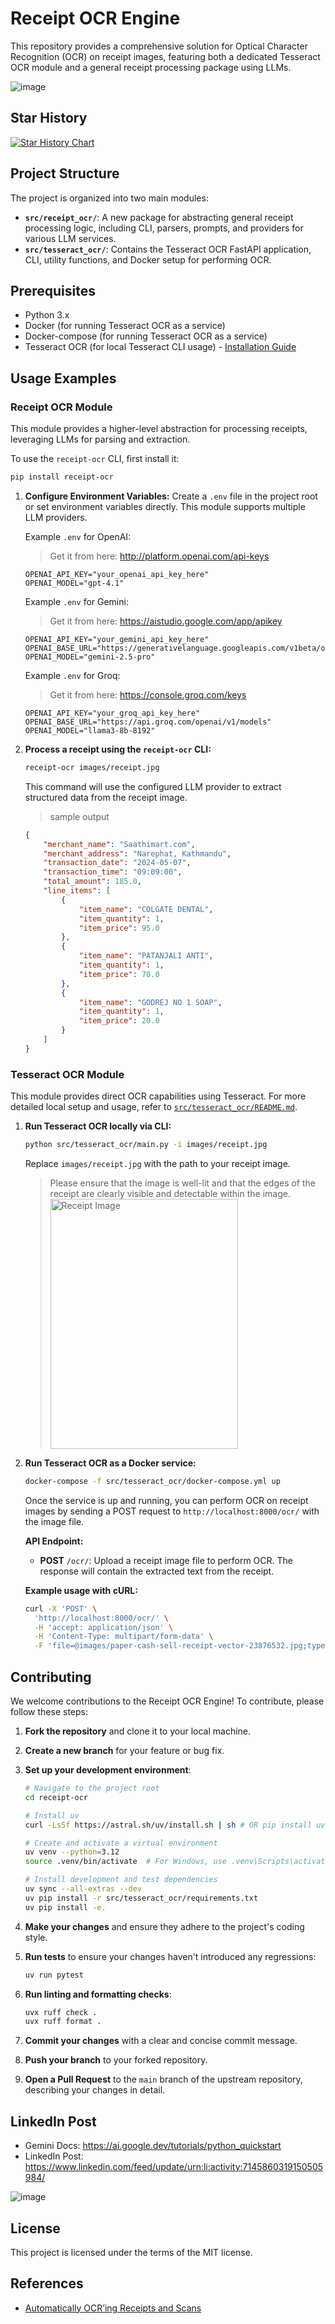# Receipt OCR Engine

This repository provides a comprehensive solution for Optical Character Recognition (OCR) on receipt images, featuring both a dedicated Tesseract OCR module and a general receipt processing package using LLMs.

![image](https://github.com/bhimrazy/receipt-ocr/assets/46085301/305df68d-50d8-41d4-81d0-9324966fb6c9)

## Star History

<a href="https://star-history.com/#bhimrazy/receipt-ocr&Date">
 <picture>
   <source media="(prefers-color-scheme: dark)" srcset="https://api.star-history.com/svg?repos=bhimrazy/receipt-ocr&type=Date&theme=dark" />
   <source media="(prefers-color-scheme: light)" srcset="https://api.star-history.com/svg?repos=bhimrazy/receipt-ocr&type=Date" />
   <img alt="Star History Chart" src="https://api.star-history.com/svg?repos=bhimrazy/receipt-ocr&type=Date" />
 </picture>
</a>

## Project Structure

The project is organized into two main modules:

- **`src/receipt_ocr/`**: A new package for abstracting general receipt processing logic, including CLI, parsers, prompts, and providers for various LLM services.
- **`src/tesseract_ocr/`**: Contains the Tesseract OCR FastAPI application, CLI, utility functions, and Docker setup for performing OCR.

## Prerequisites

- Python 3.x
- Docker (for running Tesseract OCR as a service)
- Docker-compose (for running Tesseract OCR as a service)
- Tesseract OCR (for local Tesseract CLI usage) - [Installation Guide](https://tesseract-ocr.github.io/tessdoc/Installation.html)

## Usage Examples

### Receipt OCR Module

This module provides a higher-level abstraction for processing receipts, leveraging LLMs for parsing and extraction.

To use the `receipt-ocr` CLI, first install it:

```bash
pip install receipt-ocr
```

1.  **Configure Environment Variables:**
    Create a `.env` file in the project root or set environment variables directly. This module supports multiple LLM providers.

    Example `.env` for OpenAI:
    > Get it from here: http://platform.openai.com/api-keys

    ```
    OPENAI_API_KEY="your_openai_api_key_here"
    OPENAI_MODEL="gpt-4.1" 
    ```

    Example `.env` for Gemini:
    > Get it from here: https://aistudio.google.com/app/apikey

    ```
    OPENAI_API_KEY="your_gemini_api_key_here"
    OPENAI_BASE_URL="https://generativelanguage.googleapis.com/v1beta/openai/"
    OPENAI_MODEL="gemini-2.5-pro"
    ```

    Example `.env` for Groq:
    > Get it from here: https://console.groq.com/keys

    ```
    OPENAI_API_KEY="your_groq_api_key_here"
    OPENAI_BASE_URL="https://api.groq.com/openai/v1/models"
    OPENAI_MODEL="llama3-8b-8192"
    ```

2.  **Process a receipt using the `receipt-ocr` CLI:**
    ```bash
    receipt-ocr images/receipt.jpg
    ```
    This command will use the configured LLM provider to extract structured data from the receipt image.

    > sample output
    ```json
    {
        "merchant_name": "Saathimart.com",
        "merchant_address": "Narephat, Kathmandu",
        "transaction_date": "2024-05-07",
        "transaction_time": "09:09:00",
        "total_amount": 185.0,
        "line_items": [
            {
                "item_name": "COLGATE DENTAL",
                "item_quantity": 1,
                "item_price": 95.0
            },
            {
                "item_name": "PATANJALI ANTI",
                "item_quantity": 1,
                "item_price": 70.0
            },
            {
                "item_name": "GODREJ NO 1 SOAP",
                "item_quantity": 1,
                "item_price": 20.0
            }
        ]
    }
    ```

### Tesseract OCR Module

This module provides direct OCR capabilities using Tesseract. For more detailed local setup and usage, refer to [`src/tesseract_ocr/README.md`](src/tesseract_ocr/README.md).

1.  **Run Tesseract OCR locally via CLI:**

    ```bash
    python src/tesseract_ocr/main.py -i images/receipt.jpg
    ```

    Replace `images/receipt.jpg` with the path to your receipt image.

    > Please ensure that the image is well-lit and that the edges of the receipt are clearly visible and detectable within the image.
    > <img src="https://github.com/bhimrazy/receipt-ocr/assets/46085301/2ea009f0-9e15-42b2-9f15-063a8ec169f1" alt="Receipt Image" width="300" height="400">

2.  **Run Tesseract OCR as a Docker service:**

    ```bash
    docker-compose -f src/tesseract_ocr/docker-compose.yml up
    ```

    Once the service is up and running, you can perform OCR on receipt images by sending a POST request to `http://localhost:8000/ocr/` with the image file.

    **API Endpoint:**

    - **POST** `/ocr/`: Upload a receipt image file to perform OCR. The response will contain the extracted text from the receipt.

    **Example usage with cURL:**

    ```bash
    curl -X 'POST' \
      'http://localhost:8000/ocr/' \
      -H 'accept: application/json' \
      -H 'Content-Type: multipart/form-data' \
      -F 'file=@images/paper-cash-sell-receipt-vector-23876532.jpg;type=image/jpeg'
    ```

## Contributing

We welcome contributions to the Receipt OCR Engine! To contribute, please follow these steps:

1.  **Fork the repository** and clone it to your local machine.
2.  **Create a new branch** for your feature or bug fix.
3.  **Set up your development environment**:

    ```bash
    # Navigate to the project root
    cd receipt-ocr

    # Install uv
    curl -LsSf https://astral.sh/uv/install.sh | sh # OR pip install uv

    # Create and activate a virtual environment
    uv venv --python=3.12
    source .venv/bin/activate  # For Windows, use .venv\Scripts\activate

    # Install development and test dependencies
    uv sync --all-extras --dev
    uv pip install -r src/tesseract_ocr/requirements.txt
    uv pip install -e.
    ```

4.  **Make your changes** and ensure they adhere to the project's coding style.
5.  **Run tests** to ensure your changes haven't introduced any regressions:
    ```bash
    uv run pytest
    ```
6.  **Run linting and formatting checks**:
    ```bash
    uvx ruff check .
    uvx ruff format .
    ```
7.  **Commit your changes** with a clear and concise commit message.
8.  **Push your branch** to your forked repository.
9.  **Open a Pull Request** to the `main` branch of the upstream repository, describing your changes in detail.

## LinkedIn Post

- Gemini Docs: https://ai.google.dev/tutorials/python_quickstart
- LinkedIn Post: https://www.linkedin.com/feed/update/urn:li:activity:7145860319150505984/

![image](https://github.com/bhimrazy/receipt-ocr/assets/46085301/ee4a0c82-f134-4a19-a275-93a59c7503b8)

## License

This project is licensed under the terms of the MIT license.

## References

- [Automatically OCR’ing Receipts and Scans](https://pyimagesearch.com/2021/10/27/automatically-ocring-receipts-and-scans/)
